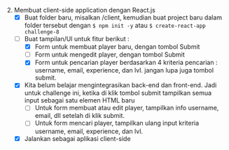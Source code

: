 2. Membuat client-side application dengan React.js
   - [x] Buat folder baru, misalkan /client, kemudian buat project baru dalam folder tersebut dengan `$ npm init -y` atau `$ create-react-app challenge-8`
   - [ ] Buat tampilan/UI untuk fitur berikut :
     - [x] Form untuk membuat player baru, dengan tombol Submit
     - [ ] Form untuk mengedit player, dengan tombol Submit
     - [x] Form untuk pencarian player berdasarkan 4 kriteria pencarian : username, email, experience, dan lvl. jangan lupa juga tombol submit.
   - [x] Kita belum belajar mengintegrasikan back-end dan front-end. Jadi untuk challenge ini, ketika di klik tombol submit tampilkan semua input sebagai satu elemen HTML baru
     - [ ] Untuk form membuat atau edit player, tampilkan info username, email, dll setelah di klik submit.
     - [ ] Untuk form mencari player, tampilkan ulang input kriteria username, email, experience, dan lvl.
   - [x] Jalankan sebagai aplikasi client-side
